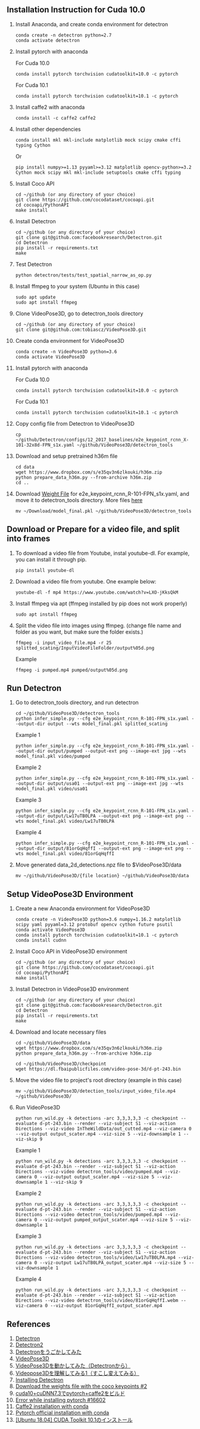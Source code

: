 ## Installation Instruction for Cuda 10.0


1. Install Anaconda, and create conda environment for detectron
   ```
   conda create -n detectron python=2.7
   conda activate detectron
   ```

1. Install pytorch with anaconda

   For Cuda 10.0
   ```
   conda install pytorch torchvision cudatoolkit=10.0 -c pytorch
   ```
   For Cuda 10.1
   ```
   conda install pytorch torchvision cudatoolkit=10.1 -c pytorch
   ```

1. Install caffe2 with anaconda
   ```
   conda install -c caffe2 caffe2
   ```

1. Install other dependencies
   ```
   conda install mkl mkl-include matplotlib mock scipy cmake cffi typing Cython
   ```

   Or
   ```
   pip install numpy>=1.13 pyyaml>=3.12 matplotlib opencv-python>=3.2 Cython mock scipy mkl mkl-include setuptools cmake cffi typing
   ```


1. Install Coco API
   ```
   cd ~/github (or any directory of your choice)
   git clone https://github.com/cocodataset/cocoapi.git
   cd cocoapi/PythonAPI
   make install
   ```

1. Install Detectron
   ```
   cd ~/github (or any directory of your choice)
   git clone git@github.com:facebookresearch/Detectron.git
   cd Detectron
   pip install -r requirements.txt
   make
   ```

1. Test Detectron
   ```
   python detectron/tests/test_spatial_narrow_as_op.py
   ```

1. Install ffmpeg to your system (Ubuntu in this case)
   ```
   sudo apt update
   sudo apt install ffmpeg
   ```

1. Clone VideoPose3D, go to detectron_tools directory
   ```
   cd ~/github (or any directory of your choice)
   git clone git@github.com:tobiascz/VideoPose3D.git
   ```

1. Create conda environment for VideoPose3D
   ```
   conda create -n VideoPose3D python=3.6
   conda activate VideoPose3D
   ```

1. Install pytorch with anaconda

   For Cuda 10.0
   ```
   conda install pytorch torchvision cudatoolkit=10.0 -c pytorch
   ```
   For Cuda 10.1
   ```
   conda install pytorch torchvision cudatoolkit=10.1 -c pytorch
   ```

1. Copy config file from Detectron to VideoPose3D
   ```
   cp ~/github/Detectron/configs/12_2017_baselines/e2e_keypoint_rcnn_X-101-32x8d-FPN_s1x.yaml ~/github/VideoPose3D/detectron_tools
   ```

1. Download and setup pretrained h36m file
   ```
   cd data
   wget https://www.dropbox.com/s/e35qv3n6zlkouki/h36m.zip
   python prepare_data_h36m.py --from-archive h36m.zip
   cd ..
   ```

1. Download [Weight File](https://dl.fbaipublicfiles.com/detectron/37698009/12_2017_baselines/e2e_keypoint_rcnn_R-101-FPN_s1x.yaml.08_45_57.YkrJgP6O/output/train/keypoints_coco_2014_train%3Akeypoints_coco_2014_valminusminival/generalized_rcnn/model_final.pkl) for e2e_keypoint_rcnn_R-101-FPN_s1x.yaml, and move it to detectron_tools directory. More files [here](https://github.com/facebookresearch/Detectron/blob/master/MODEL_ZOO.md)
   ```
   mv ~/Download/model_final.pkl ~/github/VideoPose3D/detectron_tools
   ```

## Download or Prepare for a video file, and split into frames
1. To download a video file from Youtube, instal youtube-dl. For example, you can install it through pip.
   ```
   pip install youtube-dl
   ```

1. Download a video file from youtube. One example below:
   ```
   youtube-dl -f mp4 https://www.youtube.com/watch?v=LXO-jKksQkM
   ```

1. Install ffmpeg via apt (ffmpeg installed by pip does not work properly)
   ```
   sudo apt install ffmpeg
   ```

1. Split the video file into images using ffmpeg. (change file name and folder as you want, but make sure the folder exists.)
   ```
   ffmpeg -i input_video_file.mp4 -r 25 splitted_scating/InputVideoFileFolder/output%05d.png
   ```

   Example
   ```
   ffmpeg -i pumped.mp4 pumped/output%05d.png
   ```

## Run Detectron

1. Go to detectron_tools directory, and run detectron
   ```
   cd ~/github/VideoPose3D/detectron_tools
   python infer_simple.py --cfg e2e_keypoint_rcnn_R-101-FPN_s1x.yaml --output-dir output --wts model_final.pkl splitted_scating
   ```
   Example 1
   ```
   python infer_simple.py --cfg e2e_keypoint_rcnn_R-101-FPN_s1x.yaml --output-dir output/pumped --output-ext png --image-ext jpg --wts model_final.pkl video/pumped
   ```

   Example 2
   ```
   python infer_simple.py --cfg e2e_keypoint_rcnn_R-101-FPN_s1x.yaml --output-dir output/usa01 --output-ext png --image-ext jpg --wts model_final.pkl video/usa01
   ```

   Example 3
   ```
   python infer_simple.py --cfg e2e_keypoint_rcnn_R-101-FPN_s1x.yaml --output-dir output/Lw17uTB0LPA --output-ext png --image-ext png --wts model_final.pkl video/Lw17uTB0LPA
   ```

   Example 4
   ```
   python infer_simple.py --cfg e2e_keypoint_rcnn_R-101-FPN_s1x.yaml --output-dir output/81orGqHqffI --output-ext png --image-ext png --wts model_final.pkl video/81orGqHqffI
   ```

   

1. Move generated data_2d_detections.npz file to $VideoPose3D/data
   ```
   mv ~/github/VideoPose3D/{file location} ~/github/VideoPose3D/data
   ```

## Setup VideoPose3D Environment

1. Create a new Anaconda environment for VideoPose3D
   ```
   conda create -n VideoPose3D python=3.6 numpy=1.16.2 matplotlib scipy yaml pyyaml=3.12 protobuf opencv cython future psutil
   conda activate VideoPose3D
   conda install pytorch torchvision cudatoolkit=10.1 -c pytorch
   conda install cudnn
   ```

1. Install Coco API in VideoPose3D environment
   ```
   cd ~/github (or any directory of your choice)
   git clone https://github.com/cocodataset/cocoapi.git
   cd cocoapi/PythonAPI
   make install
   ```

1. Install Detectron in VideoPose3D environment
   ```
   cd ~/github (or any directory of your choice)
   git clone git@github.com:facebookresearch/Detectron.git
   cd Detectron
   pip install -r requirements.txt
   make
   ```

1. Download and locate necessary files
   ```
   cd ~/github/VideoPose3D/data
   wget https://www.dropbox.com/s/e35qv3n6zlkouki/h36m.zip
   python prepare_data_h36m.py --from-archive h36m.zip

   cd ~/github/VideoPose3D/checkpoint
   wget https://dl.fbaipublicfiles.com/video-pose-3d/d-pt-243.bin
   ```

1. Move the video file to project's root directory (example in this case)
   ```
   mv ~/github/VideoPose3D/detection_tools/input_video_file.mp4 ~/github/VideoPose3D/
   ```

1. Run VideoPose3D
   ```
   python run_wild.py -k detections -arc 3,3,3,3,3 -c checkpoint --evaluate d-pt-243.bin --render --viz-subject S1 --viz-action Directions --viz-video InTheWildData/out_cutted.mp4 --viz-camera 0 --viz-output output_scater.mp4 --viz-size 5 --viz-downsample 1 --viz-skip 9
   ```

   Example 1
   ```
   python run_wild.py -k detections -arc 3,3,3,3,3 -c checkpoint --evaluate d-pt-243.bin --render --viz-subject S1 --viz-action Directions --viz-video detectron_tools/video/pumped.mp4 --viz-camera 0 --viz-output output_scater.mp4 --viz-size 5 --viz-downsample 1 --viz-skip 9
   ```

   Example 2
   ```
   python run_wild.py -k detections -arc 3,3,3,3,3 -c checkpoint --evaluate d-pt-243.bin --render --viz-subject S1 --viz-action Directions --viz-video detectron_tools/video/pumped.mp4 --viz-camera 0 --viz-output pumped_output_scater.mp4 --viz-size 5 --viz-downsample 1
   ```

   Example 3
   ```
   python run_wild.py -k detections -arc 3,3,3,3,3 -c checkpoint --evaluate d-pt-243.bin --render --viz-subject S1 --viz-action Directions --viz-video detectron_tools/video/Lw17uTB0LPA.mp4 --viz-camera 0 --viz-output Lw17uTB0LPA_output_scater.mp4 --viz-size 5 --viz-downsample 1
   ```

   Example 4
   ```
   python run_wild.py -k detections -arc 3,3,3,3,3 -c checkpoint --evaluate d-pt-243.bin --render --viz-subject S1 --viz-action Directions --viz-video detectron_tools/video/81orGqHqffI.webm --viz-camera 0 --viz-output 81orGqHqffI_output_scater.mp4
   ```


## References
1. [Detectron](https://github.com/facebookresearch/Detectron)
1. [Detectron2](https://github.com/facebookresearch/detectron2)
1. [Detectronをうごかしてみた](https://qiita.com/1O1/items/d3b982a76b1c43401acb)
1. [VideoPose3D](https://github.com/tetsu/VideoPose3D)
1. [VideoPose3Dを動かしてみた（Detectronから）](https://qiita.com/timtoronto634/items/ee018ac89e6b9f779194)
1. [Videopose3Dを理解してみる1（すこし変えてみる）](https://qiita.com/kwnbbnwk/items/712ccc506c4fadea0a20)
1. [Installing Detectron](https://github.com/facebookresearch/Detectron/blob/master/INSTALL.md)
1. [Download the weights file with the coco keypoints #2](https://github.com/tobiascz/VideoPose3D/issues/2)
1. [cuda10+cuDNN7.3でpytorch+caffe2をビルド](https://eigo.rumisunheart.com/2018/09/26/installing-pytorch-and-caffe2-on-cuda10-and-cudnn7/)
1. [Error while installing pytorch #16602](https://github.com/pytorch/pytorch/issues/16602)
1. [Caffe2 installation with conda](https://anaconda.org/caffe2/caffe2)
1. [Pytorch official installation with conda](https://pytorch.org/get-started/locally/)
1. [[Ubuntu 18.04] CUDA Toolkit 10.1のインストール](https://qiita.com/daichi-ishida/items/db7620689502f043da56)